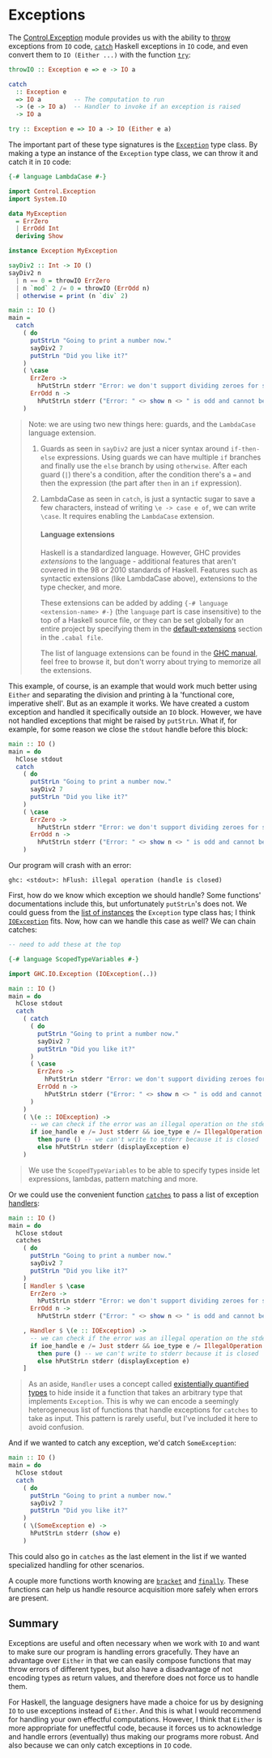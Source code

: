 # Exceptions

The [Control.Exception](https://hackage.haskell.org/package/base-4.15.0.0/docs/Control-Exception.html)
module provides us with the ability to
[throw](https://hackage.haskell.org/package/base-4.15.0.0/docs/Control-Exception.html#v:throwIO)
exceptions from `IO` code,
[`catch`](https://hackage.haskell.org/package/base-4.15.0.0/docs/Control-Exception.html#g:5)
Haskell exceptions in `IO` code, and even convert them to `IO (Either ...)`
with the function [`try`](https://hackage.haskell.org/package/base-4.15.0.0/docs/Control-Exception.html#g:7):

```hs
throwIO :: Exception e => e -> IO a

catch
  :: Exception e
  => IO a         -- The computation to run
  -> (e -> IO a)  -- Handler to invoke if an exception is raised
  -> IO a

try :: Exception e => IO a -> IO (Either e a)
```

The important part of these type signatures is the
[`Exception`](https://hackage.haskell.org/package/base-4.15.0.0/docs/Control-Exception.html#t:Exception)
type class. By making a type an instance of the `Exception` type class, we can throw it
and catch it in `IO` code:

```hs
{-# language LambdaCase #-}

import Control.Exception
import System.IO

data MyException
  = ErrZero
  | ErrOdd Int
  deriving Show

instance Exception MyException

sayDiv2 :: Int -> IO ()
sayDiv2 n
  | n == 0 = throwIO ErrZero
  | n `mod` 2 /= 0 = throwIO (ErrOdd n)
  | otherwise = print (n `div` 2)

main :: IO ()
main =
  catch
    ( do
      putStrLn "Going to print a number now."
      sayDiv2 7
      putStrLn "Did you like it?"
    )
    ( \case
      ErrZero ->
        hPutStrLn stderr "Error: we don't support dividing zeroes for some reason"
      ErrOdd n ->
        hPutStrLn stderr ("Error: " <> show n <> " is odd and cannot be divided by 2")
    )
```

> Note: we are using two new things here: guards, and the `LambdaCase` language extension.
>
> 1. Guards as seen in `sayDiv2` are just a nicer syntax around `if-then-else` expressions.
>    Using guards we can have multiple `if` branches and finally use the `else` branch
>    by using `otherwise`. After each guard (`|`) there's a condition, after the condition there's
>    a `=` and then the expression (the part after `then` in an `if` expression).
>
> 2. LambdaCase as seen in `catch`, is just a syntactic sugar to save a few characters,
>    instead of writing `\e -> case e of`, we can write `\case`. It requires enabling the
>    `LambdaCase` extension.
>
>    #### Language extensions
>
>    Haskell is a standardized language. However, GHC provides *extensions* to the language -
>    additional features that aren't covered in the 98 or 2010 standards of Haskell.
>    Features such as syntactic extensions (like LambdaCase above), extensions to the type checker,
>    and more.
>
>    These extensions can be added by adding `{-# language <extension-name> #-}`
>    (the `language` part is case insensitive)
>    to the top of a Haskell source file, or they can be set globally for an entire project by
>    specifying them in the
>    [default-extensions](https://cabal.readthedocs.io/en/3.6/cabal-package.html#pkg-field-default-extensions)
>    section in the `.cabal file`.
>
>    The list of language extensions can be found in the
>    [GHC manual](https://ghc.gitlab.haskell.org/ghc/doc/users_guide/exts.html),
>    feel free to browse it, but don't worry about trying to memorize all the extensions.


This example, of course, is an example that would work much better using `Either` and separating
the division and printing à la 'functional core, imperative shell'. But as an example it works.
We have created a custom exception and handled it specifically outside an `IO` block.
However, we have not handled exceptions that might be raised by `putStrLn`.
What if, for example, for some reason we close the `stdout` handle before this block:

```hs
main :: IO ()
main = do
  hClose stdout
  catch
    ( do
      putStrLn "Going to print a number now."
      sayDiv2 7
      putStrLn "Did you like it?"
    )
    ( \case
      ErrZero ->
        hPutStrLn stderr "Error: we don't support dividing zeroes for some reason"
      ErrOdd n ->
        hPutStrLn stderr ("Error: " <> show n <> " is odd and cannot be divided by 2")
    )
```

Our program will crash with an error:

```
ghc: <stdout>: hFlush: illegal operation (handle is closed)
```

First, how do we know which exception we should handle? Some functions' documentations
include this, but unfortunately `putStrLn`'s does not. We could guess from the
[list of instances](https://hackage.haskell.org/package/base-4.15.0.0/docs/Control-Exception.html#i:Exception)
the `Exception` type class has; I think
[`IOException`](https://hackage.haskell.org/package/base-4.15.0.0/docs/GHC-IO-Exception.html#t:IOException) fits. Now, how can we handle this case as well? We can chain catches:

```hs
-- need to add these at the top

{-# language ScopedTypeVariables #-}

import GHC.IO.Exception (IOException(..))

main :: IO ()
main = do
  hClose stdout
  catch
    ( catch
      ( do
        putStrLn "Going to print a number now."
        sayDiv2 7
        putStrLn "Did you like it?"
      )
      ( \case
        ErrZero ->
          hPutStrLn stderr "Error: we don't support dividing zeroes for some reason"
        ErrOdd n ->
          hPutStrLn stderr ("Error: " <> show n <> " is odd and cannot be divided by 2")
      )
    )
    ( \(e :: IOException) ->
      -- we can check if the error was an illegal operation on the stderr handle
      if ioe_handle e /= Just stderr && ioe_type e /= IllegalOperation
        then pure () -- we can't write to stderr because it is closed
        else hPutStrLn stderr (displayException e)
    )
```

> We use the `ScopedTypeVariables` to be able to specify types inside let expressions,
> lambdas, pattern matching and more.

Or we could use the convenient function
[`catches`](https://hackage.haskell.org/package/base-4.15.0.0/docs/Control-Exception.html#v:catches)
to pass a list of exception
[handlers](https://hackage.haskell.org/package/base-4.15.0.0/docs/Control-Exception.html#t:Handler):

```hs
main :: IO ()
main = do
  hClose stdout
  catches
    ( do
      putStrLn "Going to print a number now."
      sayDiv2 7
      putStrLn "Did you like it?"
    )
    [ Handler $ \case
      ErrZero ->
        hPutStrLn stderr "Error: we don't support dividing zeroes for some reason"
      ErrOdd n ->
        hPutStrLn stderr ("Error: " <> show n <> " is odd and cannot be divided by 2")

    , Handler $ \(e :: IOException) ->
      -- we can check if the error was an illegal operation on the stderr handle
      if ioe_handle e /= Just stderr && ioe_type e /= IllegalOperation
        then pure () -- we can't write to stderr because it is closed
        else hPutStrLn stderr (displayException e)
    ]
```

> As an aside, `Handler` uses a concept called
> [existentially quantified types](https://en.m.wikibooks.org/wiki/Haskell/Existentially_quantified_types)
> to hide inside it a function that takes an arbitrary type that implements `Exception`.
> This is why we can encode a seemingly heterogeneous list of functions that handle exceptions
> for `catches` to take as input.
> This pattern is rarely useful, but I've included it here to avoid confusion.

And if we wanted to catch any exception, we'd catch `SomeException`:

```hs
main :: IO ()
main = do
  hClose stdout
  catch
    ( do
      putStrLn "Going to print a number now."
      sayDiv2 7
      putStrLn "Did you like it?"
    )
    ( \(SomeException e) ->
      hPutStrLn stderr (show e)
    )
```

This could also go in `catches` as the last element in the list if we wanted specialized
handling for other scenarios.

A couple more functions worth knowing are
[`bracket`](https://hackage.haskell.org/package/base-4.15.0.0/docs/Control-Exception.html#v:bracket)
and [`finally`](https://hackage.haskell.org/package/base-4.15.0.0/docs/Control-Exception.html#v:finally).
These functions can help us handle resource acquisition more safely when errors are present.

## Summary

Exceptions are useful and often necessary when we work with `IO` and want to make sure
our program is handling errors gracefully. They have an advantage over `Either` in that
we can easily compose functions that may throw errors of different types, but also have
a disadvantage of not encoding types as return values, and therefore does not force us
to handle them.

For Haskell, the language designers have made a choice for us by designing `IO` to
use exceptions instead of `Either`. And this is what I would recommend for
handling your own effectful computations. However, I think that `Either` is more
appropriate for uneffectful code, because it forces us to acknowledge and handle errors
(eventually) thus making our programs more robust. And also because we can only
catch exceptions in `IO` code.
